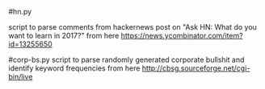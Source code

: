 #hn.py

script to parse comments from hackernews post on "Ask HN: What do you want to learn in 2017?" from here https://news.ycombinator.com/item?id=13255650

#corp-bs.py
script to parse randomly generated corporate bullshit and identify keyword frequencies from here http://cbsg.sourceforge.net/cgi-bin/live
